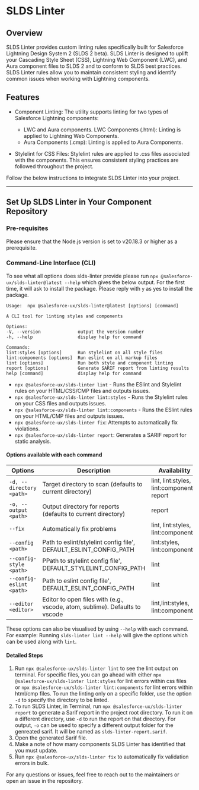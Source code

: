 # SLDS Linter

## Overview

SLDS Linter provides custom linting rules specifically built for Salesforce Lightning Design System 2 (SLDS 2 beta). SLDS Linter is designed to uplift your Cascading Style Sheet (CSS), Lightning Web Component (LWC), and Aura component files to SLDS 2 and to conform to SLDS best practices. SLDS Linter rules allow you to maintain consistent styling and identify common issues when working with Lightning components.

## Features

- Component Linting:
  The utility supports linting for two types of Salesforce Lightning components:

  - LWC and Aura components.
    LWC Components (.html): Linting is applied to Lightning Web Components.
  - Aura Components (.cmp): Linting is applied to Aura Components.

* Stylelint for CSS Files:
  Stylelint rules are applied to .css files associated with the components. This ensures consistent styling practices are followed throughout the project.

Follow the below instructions to integrate SLDS Linter into your project.

---

## Set Up SLDS Linter in Your Component Repository

### Pre-requisites

Please ensure that the Node.js version is set to v20.18.3 or higher as a prerequisite.

### Command-Line Interface (CLI)

To see what all options does slds-linter provide please run `npx @salesforce-ux/slds-linter@latest --help` which gives the below output.
For the first time, it will ask to install the package. Please reply with `y` as yes to install the package.

```
Usage:  npx @salesforce-ux/slds-linter@latest [options] [command]

A CLI tool for linting styles and components

Options:
-V, --version              output the version number
-h, --help                 display help for command

Commands:
lint:styles [options]      Run stylelint on all style files
lint:components [options]  Run eslint on all markup files
lint [options]             Run both style and component linting
report [options]           Generate SARIF report from linting results
help [command]             display help for command
```

- `npx @salesforce-ux/slds-linter lint` - Runs the ESlint and Stylelint rules on your HTML/CSS/CMP files and outputs issues.
- `npx @salesforce-ux/slds-linter lint:styles` - Runs the Stylelint rules on your CSS files and outputs issues.
- `npx @salesforce-ux/slds-linter lint:components` - Runs the ESlint rules on your HTML/CMP files and outputs issues.
- `npx @salesforce-ux/slds-linter fix`: Attempts to automatically fix violations.
- `npx @salesforce-ux/slds-linter report`: Generates a SARIF report for static analysis.

#### Options available with each command

| **Options**              | **Description**                                                              | **Availability**                           |
| ------------------------ | ---------------------------------------------------------------------------- | ------------------------------------------ |
| `-d, --directory <path>` | Target directory to scan (defaults to current directory)                     | lint, lint:styles, lint:components, report |
| `-o, --output <path>`    | Output directory for reports (defaults to current directory)                 | report                                     |
| `--fix`                  | Automatically fix problems                                                   | lint, lint:styles, lint:components         |
| `--config <path>`        | Path to eslint/stylelint config file', DEFAULT_ESLINT_CONFIG_PATH            | lint:styles, lint:components               |
| `--config-style <path>`  | PPath to stylelint config file', DEFAULT_STYLELINT_CONFIG_PATH               | lint                                       |
| `--config-eslint <path>` | Path to eslint config file', DEFAULT_ESLINT_CONFIG_PATH                      | lint                                       |
| `--editor <editor>`      | Editor to open files with (e.g., vscode, atom, sublime). Defaults to vscode | lint,lint:styles, lint:components          |


These options can also be visualised by using `--help` with each command. For example: Running `slds-linter lint --help` will give the options which can be used along with `lint`.

#### Detailed Steps

1. Run `npx @salesforce-ux/slds-linter lint` to see the lint output on terminal. For specific files, you can go ahead with either `npx @salesforce-ux/slds-linter lint:styles` for lint errors within css files or `npx @salesforce-ux/slds-linter lint:components` for lint errors within html/cmp files. To run the linting only on a specific folder, use the option `-d` to specify the directory to be linted.
2. To run SLDS Linter, in Terminal, run `npx @salesforce-ux/slds-linter report` to generate a Sarif report in the project root directory. To run it on a different directory, use `-d` to run the report on that directory. For output, `-o` can be used to specify a different output folder for the genreated sarif. It will be named as `slds-linter-report.sarif`.
3. Open the generated Sarif file.
4. Make a note of how many components SLDS Linter has identified that you must update.
5. Run `npx @salesforce-ux/slds-linter fix` to automatically fix validation errors in bulk.

For any questions or issues, feel free to reach out to the maintainers or open an issue in the repository.
